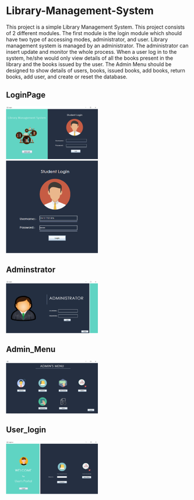 # Library-Management-System
This project is a simple Library Management System. This project consists of 2 different modules. The first module is the login module which should have two type of accessing modes, administrator, and user. Library management system is managed by an administrator. The administrator can insert update and monitor the whole process. When a user log in to the system, he/she would only view details of all the books present in the library and the books issued by the user. The Admin Menu should be designed to show details of users, books, issued books, add books, return books, add user, and create or reset the database. 


## LoginPage 
<img src="./images/Screenshot (53).png" width=50%>
<img src="./images/Screenshot (55).png" width=50%>

## Adminstrator
<img src="./images/Screenshot (54).png" width=50%>   

## Admin_Menu
<img src="./images/Screenshot (61).png" width=50%>   

## User_login
<img src="./images/Screenshot (56).png" width=50%> 
